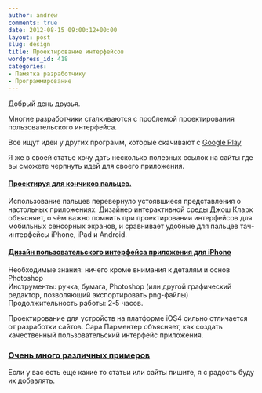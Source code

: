 ```yaml
---
author: andrew
comments: true
date: 2012-08-15 09:00:12+00:00
layout: post
slug: design
title: Проектирование интерфейсов
wordpress_id: 418
categories:
- Памятка разработчику
- Программирование
---
```


Добрый день друзья.





Многие разработчики сталкиваются с проблемой проектирования пользовательского интерфейса.





Все ищут идеи у других программ, которые скачивают с [Google Play](https://play.google.com/store)


<!-- more -->


Я же в своей статье хочу дать несколько полезных ссылок на сайты где вы сможете черпнуть идей для своего приложения.





#### [Проектируя для кончиков пальцев.](http://justnotes.ru/proektiruya-dlya-konchikov-palcev.html)





Использование пальцев перевернуло устоявшиеся представления о настольных приложениях. Дизайнер интерактивной среды Джош Кларк объясняет, о чём важно помнить при проектировании интерфейсов для мобильных сенсорных экранов, и сравнивает удобные для пальцев тач-интерфейсы iPhone, iPad и Android.





#### [Дизайн пользовательского интерфейса приложения для iPhone](http://justnotes.ru/dizayn-polzovatelskogo-interfeysa-prilozheniya-dlya-iphone.html)





Необходимые знания: ничего кроме внимания к деталям и основ Photoshop  
Инструменты: ручка, бумага, Photoshop (или другой графический редактор, позволяющий экспортировать png-файлы)  
Продолжительность работы: 2-5 часов.  
  
Проектирование для устройств на платформе iOS4 сильно отличается от разработки сайтов. Сара Парментер объясняет, как создать качественный пользовательский интерфейс приложения.





### [Очень много различных примеров](http://pttrns.com/)









Если у вас есть еще какие то статьи или сайты пишите, я с радость буду их добавлять.
